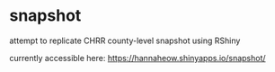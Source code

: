 # snapshot
attempt to replicate CHRR county-level snapshot using RShiny

currently accessible here: https://hannaheow.shinyapps.io/snapshot/ 

